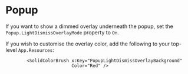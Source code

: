 # Popup

If you want to show a dimmed overlay underneath the popup, set the `Popup.LightDismissOverlayMode` property to `On`.

If you wish to customise the overlay color, add the following to your top-level `App.Resources`:
```xaml
		<SolidColorBrush x:Key="PopupLightDismissOverlayBackground"
						 Color="Red" />
```